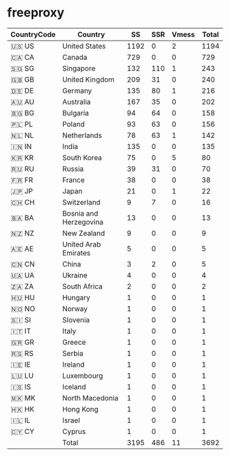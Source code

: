 # freeproxy

|CountryCode|Country|SS|SSR|Vmess|Total|
|  ----  | ----  |  ----  | ----  |  ----  | ----  |
|🇺🇸 US|United States|1192|0|2|1194|
|🇨🇦 CA|Canada|729|0|0|729|
|🇸🇬 SG|Singapore|132|110|1|243|
|🇬🇧 GB|United Kingdom|209|31|0|240|
|🇩🇪 DE|Germany|135|80|1|216|
|🇦🇺 AU|Australia|167|35|0|202|
|🇧🇬 BG|Bulgaria|94|64|0|158|
|🇵🇱 PL|Poland|93|63|0|156|
|🇳🇱 NL|Netherlands|78|63|1|142|
|🇮🇳 IN|India|135|0|0|135|
|🇰🇷 KR|South Korea|75|0|5|80|
|🇷🇺 RU|Russia|39|31|0|70|
|🇫🇷 FR|France|38|0|0|38|
|🇯🇵 JP|Japan|21|0|1|22|
|🇨🇭 CH|Switzerland|9|7|0|16|
|🇧🇦 BA|Bosnia and Herzegovina|13|0|0|13|
|🇳🇿 NZ|New Zealand|9|0|0|9|
|🇦🇪 AE|United Arab Emirates|5|0|0|5|
|🇨🇳 CN|China|3|2|0|5|
|🇺🇦 UA|Ukraine|4|0|0|4|
|🇿🇦 ZA|South Africa|2|0|0|2|
|🇭🇺 HU|Hungary|1|0|0|1|
|🇳🇴 NO|Norway|1|0|0|1|
|🇸🇮 SI|Slovenia|1|0|0|1|
|🇮🇹 IT|Italy|1|0|0|1|
|🇬🇷 GR|Greece|1|0|0|1|
|🇷🇸 RS|Serbia|1|0|0|1|
|🇮🇪 IE|Ireland|1|0|0|1|
|🇱🇺 LU|Luxembourg|1|0|0|1|
|🇮🇸 IS|Iceland|1|0|0|1|
|🇲🇰 MK|North Macedonia|1|0|0|1|
|🇭🇰 HK|Hong Kong|1|0|0|1|
|🇮🇱 IL|Israel|1|0|0|1|
|🇨🇾 CY|Cyprus|1|0|0|1|
||Total|3195|486|11|3692|

